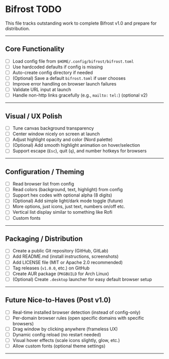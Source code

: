 # Bifrost TODO

This file tracks outstanding work to complete Bifrost v1.0 and prepare for distribution.

---

## Core Functionality

- [ ] Load config file from `$HOME/.config/bifrost/bifrost.toml`
- [ ] Use hardcoded defaults if config is missing
- [ ] Auto-create config directory if needed
- [ ] (Optional) Save a default `bifrost.toml` if user chooses
- [ ] Improve error handling on browser launch failures
- [ ] Validate URL input at launch
- [ ] Handle non-http links gracefully (e.g., `mailto:` `tel:`) (optional v2)

---

## Visual / UX Polish

- [ ] Tune canvas background transparency
- [ ] Center window nicely on screen at launch
- [ ] Adjust highlight opacity and color (Nord palette)
- [ ] (Optional) Add smooth highlight animation on hover/selection
- [ ] Support escape (`Esc`), quit (`q`), and number hotkeys for browsers

---

## Configuration / Theming

- [ ] Read browser list from config
- [ ] Read colors (background, text, highlight) from config
- [ ] Support hex codes with optional alpha (8 digits)
- [ ] (Optional) Add simple light/dark mode toggle (future)
- [ ] More options, just icons, just text, numbers on/off etc.
- [ ] Vertical list display similar to something like Rofi
- [ ] Custom fonts

---

## Packaging / Distribution

- [ ] Create a public Git repository (GitHub, GitLab)
- [ ] Add README.md (install instructions, screenshots)
- [ ] Add LICENSE file (MIT or Apache 2.0 recommended)
- [ ] Tag releases (`v1.0.0`, etc.) on GitHub
- [ ] Create AUR package (`PKGBUILD` for Arch Linux)
- [ ] (Optional) Create `.desktop` launcher for easy default browser setup

---

## Future Nice-to-Haves (Post v1.0)

- [ ] Real-time installed browser detection (instead of config-only)
- [ ] Per-domain browser rules (open specific domains with specific browsers)
- [ ] Drag window by clicking anywhere (frameless UX)
- [ ] Dynamic config reload (no restart needed)
- [ ] Visual hover effects (scale icons slightly, glow, etc.)
- [ ] Allow custom fonts (optional theme settings)

---
